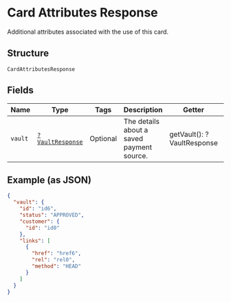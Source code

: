 
# Card Attributes Response

Additional attributes associated with the use of this card.

## Structure

`CardAttributesResponse`

## Fields

| Name | Type | Tags | Description | Getter | Setter |
|  --- | --- | --- | --- | --- | --- |
| `vault` | [`?VaultResponse`](../../doc/models/vault-response.md) | Optional | The details about a saved payment source. | getVault(): ?VaultResponse | setVault(?VaultResponse vault): void |

## Example (as JSON)

```json
{
  "vault": {
    "id": "id6",
    "status": "APPROVED",
    "customer": {
      "id": "id0"
    },
    "links": [
      {
        "href": "href6",
        "rel": "rel0",
        "method": "HEAD"
      }
    ]
  }
}
```

